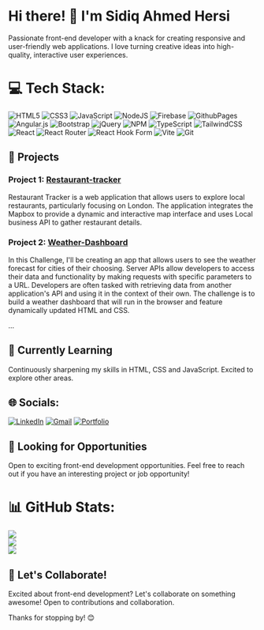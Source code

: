 # Hi there! 👋 I'm Sidiq Ahmed Hersi

Passionate front-end developer with a knack for creating responsive and user-friendly web applications. I love turning creative ideas into high-quality, interactive user experiences.

# 💻 Tech Stack:
![HTML5](https://img.shields.io/badge/html5-%23E34F26.svg?style=for-the-badge&logo=html5&logoColor=white) ![CSS3](https://img.shields.io/badge/css3-%231572B6.svg?style=for-the-badge&logo=css3&logoColor=white) ![JavaScript](https://img.shields.io/badge/javascript-%23323330.svg?style=for-the-badge&logo=javascript&logoColor=%23F7DF1E) ![NodeJS](https://img.shields.io/badge/node.js-6DA55F?style=for-the-badge&logo=node.js&logoColor=white) ![Firebase](https://img.shields.io/badge/firebase-%23039BE5.svg?style=for-the-badge&logo=firebase) ![GithubPages](https://img.shields.io/badge/github%20pages-121013?style=for-the-badge&logo=github&logoColor=white) ![Angular.js](https://img.shields.io/badge/angular.js-%23E23237.svg?style=for-the-badge&logo=angularjs&logoColor=white) ![Bootstrap](https://img.shields.io/badge/bootstrap-%238511FA.svg?style=for-the-badge&logo=bootstrap&logoColor=white) ![jQuery](https://img.shields.io/badge/jquery-%230769AD.svg?style=for-the-badge&logo=jquery&logoColor=white) ![NPM](https://img.shields.io/badge/NPM-%23CB3837.svg?style=for-the-badge&logo=npm&logoColor=white) ![TypeScript](https://img.shields.io/badge/typescript-%23007ACC.svg?style=for-the-badge&logo=typescript&logoColor=white) ![TailwindCSS](https://img.shields.io/badge/tailwindcss-%2338B2AC.svg?style=for-the-badge&logo=tailwind-css&logoColor=white) ![React](https://img.shields.io/badge/react-%2320232a.svg?style=for-the-badge&logo=react&logoColor=%2361DAFB) ![React Router](https://img.shields.io/badge/React_Router-CA4245?style=for-the-badge&logo=react-router&logoColor=white) ![React Hook Form](https://img.shields.io/badge/React%20Hook%20Form-%23EC5990.svg?style=for-the-badge&logo=reacthookform&logoColor=white) ![Vite](https://img.shields.io/badge/vite-%23646CFF.svg?style=for-the-badge&logo=vite&logoColor=white) ![Git](https://img.shields.io/badge/git-%23F05033.svg?style=for-the-badge&logo=git&logoColor=white)

## 💼 Projects

### Project 1: [Restaurant-tracker ](https://github.com/Sidiq96/restaurant-tracker)

Restaurant Tracker is a web application that allows users to explore local restaurants, particularly focusing on London. The application integrates the Mapbox to provide a 
dynamic and interactive map interface and uses Local business API to gather restaurant details.

### Project 2: [Weather-Dashboard](https://github.com/Sidiq96/Weather-Dashboard)

In this Challenge, I'll be creating an app that allows users to see the weather forecast for cities of their choosing. Server APIs allow developers to access their data and functionality by making requests with specific parameters to a URL. Developers are often tasked with retrieving data from another application's API and using it in the context of their own. 
The challenge is to build a weather dashboard that will run in the browser and feature dynamically updated HTML and CSS.

...

## 🌱 Currently Learning

Continuously sharpening my skills in HTML, CSS and JavaScript. Excited to explore other areas.

## 🌐 Socials:
[![LinkedIn](https://img.shields.io/badge/linkedin-%230077B5.svg?style=for-the-badge&logo=linkedin&logoColor=white)](https://www.linkedin.com/in/sidiq-hersi-471437115) 
[![Gmail](https://img.shields.io/badge/Gmail-D14836?style=for-the-badge&logo=gmail&logoColor=white)](mailto:hersisidiq@gmail.com)
[![Portfolio](https://img.shields.io/badge/Portfolio-%23000000.svg?style=for-the-badge&logo=firefox&logoColor=#FF7139)](https://sidiq96.github.io/Sidiq_Portfolio/)

## 👀 Looking for Opportunities

Open to exciting front-end development opportunities. Feel free to reach out if you have an interesting project or job opportunity!

# 📊 GitHub Stats:
![](https://github-readme-stats.vercel.app/api?username=Sidiq96&theme=dark&hide_border=false&include_all_commits=false&count_private=false)<br/>
![](https://github-readme-streak-stats.herokuapp.com/?user=Sidiq96&theme=dark&hide_border=false)<br/>
![](https://github-readme-stats.vercel.app/api/top-langs/?username=Sidiq96&theme=dark&hide_border=false&include_all_commits=false&count_private=false&layout=compact)



## 🎉 Let's Collaborate!

Excited about front-end development? Let's collaborate on something awesome! Open to contributions and collaboration.

Thanks for stopping by! 😊
